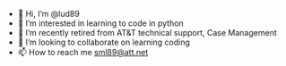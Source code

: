 - 👋 Hi, I’m @lud89
- 👀 I’m interested in learning to code in python
- 🌱 I’m recently retired from AT&T technical support, Case Management
- 💞️ I’m looking to collaborate on learning coding
- 📫 How to reach me sml89@att.net

<!---
lud89/lud89 is a ✨ special ✨ repository because its `README.md` (this file) appears on your GitHub profile.
You can click the Preview link to take a look at your changes.
--->
